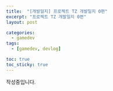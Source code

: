 ```yaml
---
title:  "[개발일지] 프로젝트 TZ 개발일지 0편"
excerpt: "프로젝트 TZ 개발일지 0편"
layout: post

categories: 
  - gamedev
tags:
  - [gamedev, devlog]

toc: true
toc_sticky: true
---
```


<style type="text/css">
  @font-face {
      font-family: 'Polygothic';
      src: url('/srcs/fonts/Polygothic-Light.ttf') format('truetype');
  }

  body {
    font-family: 'Polygothic';
  }
</style>

작성중입니다.